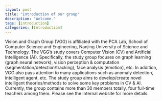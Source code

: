 ```yaml
---
layout: post
title: "Introduction of our group"
description: "Welcome."
tags: [introduction]
categories: [Introduction]
---
```

Vision and Graph Group (VGG) is affiliated with the PCA Lab, School of Computer Science and Engineering, Nanjing University of Science and Technology. 
The VGG’s study covers Computer Vision (CV) and Artificial Intelligence (AI). Specifically, the study group focuses on graph learning (graph neural network), vision perception & computation (segmentation/detection/tracking), face analysis (emotion), etc. In addition, VGG also pays attention to many applications such as anomaly detection, intelligent agent, etc.
The study group aims to develop/create novel intelligent theories/methods to solve some key problems in CV & AI. 
Currently, the group contains more than 30 members totally, four full-time teachers among them.
Please see the internal website for more details.

